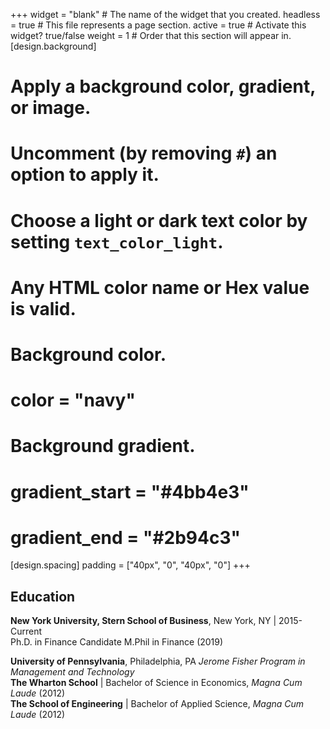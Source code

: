 +++
widget = "blank"  # The name of the widget that you created.
headless = true  # This file represents a page section.
active = true  # Activate this widget? true/false
weight = 1  # Order that this section will appear in.
[design.background]
  # Apply a background color, gradient, or image.
  #   Uncomment (by removing `#`) an option to apply it.
  #   Choose a light or dark text color by setting `text_color_light`.
  #   Any HTML color name or Hex value is valid.

  # Background color.
  # color = "navy"
  
  # Background gradient.
  # gradient_start = "#4bb4e3"
  # gradient_end = "#2b94c3"
  
[design.spacing]
  padding = ["40px", "0", "40px", "0"]
+++

## Education
**New York University, Stern School of Business**, New York, NY | 2015- Current  
Ph.D. in Finance Candidate
M.Phil in Finance (2019) 

**University of Pennsylvania**, Philadelphia, PA 
_Jerome Fisher Program in Management and Technology_  
**The Wharton School** | Bachelor of Science in Economics, _Magna Cum Laude_ (2012)  
**The School of Engineering** | Bachelor of Applied Science, _Magna Cum Laude_ (2012)
